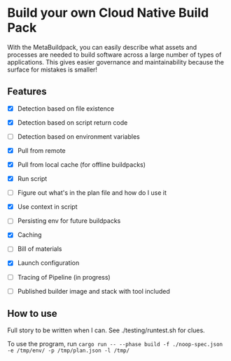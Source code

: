 # Build your own Cloud Native Build Pack

With the MetaBuildpack, you can easily describe what assets and processes are needed to build software across a large number of types of applications. This gives easier governance and maintainability because the surface for mistakes is smaller!

## Features

- [x] Detection based on file existence
- [x] Detection based on script return code
- [ ] Detection based on environment variables
- [x] Pull from remote
- [x] Pull from local cache (for offline buildpacks)
- [x] Run script
- [ ] Figure out what's in the plan file and how do I use it
- [x] Use context in script
- [ ] Persisting env for future buildpacks
- [x] Caching
- [ ] Bill of materials
- [x] Launch configuration
- [ ] Tracing of Pipeline (in progress)
- [ ] Published builder image and stack with tool included


## How to use

Full story to be written when I can. See ./testing/runtest.sh for clues. 


To use the program, run 
`cargo run -- --phase build -f ./noop-spec.json  -e /tmp/env/ -p /tmp/plan.json -l /tmp/`